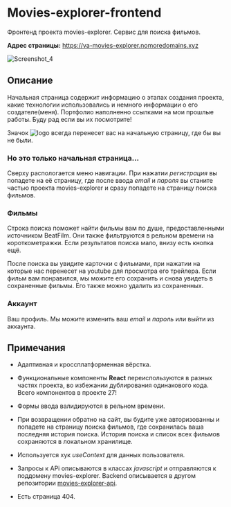 # Movies-explorer-frontend

Фронтенд проекта movies-explorer. Сервис для поиска фильмов.

**Адрес страницы:** https://va-movies-explorer.nomoredomains.xyz

![Screenshot_4](https://user-images.githubusercontent.com/86553552/174489430-1962416f-dcec-4cd5-8390-338d7468a078.png)

## Описание

Начальная страница содержит информацию о этапах создания проекта, какие технологии использовались и немного информации о его создателе(меня). Портфолио наполненно ссылками на мои прошлые работы. Буду рад если вы их посмотрите!

Значок ![logo](https://user-images.githubusercontent.com/86553552/174489096-81f86f8d-6158-4ff9-a325-cd98d4b9b2e9.svg) всегда перенесет вас на начальную страницу, где бы вы не были.

### Но это только начальная страница...

Сверху распологается меню навигации. При нажатии *регистрация* вы попадете на её страницу, где после ввода *email* и *пароля* вы станите частью проекта movies-explorer и сразу попадете на страницу поиска фильмов.

### Фильмы

Строка поиска поможет найти фильмы вам по душе, предоставленными источником BeatFilm. Они также фильтруются в рельном времени на короткометражки. Если результатов поиска мало, внизу есть кнопка ещё.

После поиска вы увидите карточки с фильмами, при нажатии на которые нас перенесет на youtube для просмотра его трейлера. Если фильм вам понравился, мы можите его сохранить и снова увидеть в сохраненные фильмы. Его также можно удалить из сохраненных.

### Аккаунт

Ваш профиль. Мы можите изменить ваш *email* и *пароль* или выйти из аккаунта.

## Примечания

- Адаптивная и кроссплатформенная вёрстка.

- Функциональные компоненты **React** переиспользуются в разных частях проекта, во избежании дублирования одинакового кода. Всего компонентов в проекте 27!

- Формы ввода валидируются в рельном времени.

- При возвращении обратно на сайт, вы будите уже авторизованны и попадете на страницу поиска фильмов, где сохранилась ваша последняя история поиска. История поиска и список всех фильмов сохраняются в локальном хранилище.

- Используется хук *useContext* для данных пользователя.

- Запросы к APi описываются в классах *javascript* и отправляются к поддомену movies-explorer. Backend описывается в другом репозитории [movies-explorer-api](https://github.com/Vadim-Astapov-1/movies-explorer-api.git).

- Есть страница 404.
